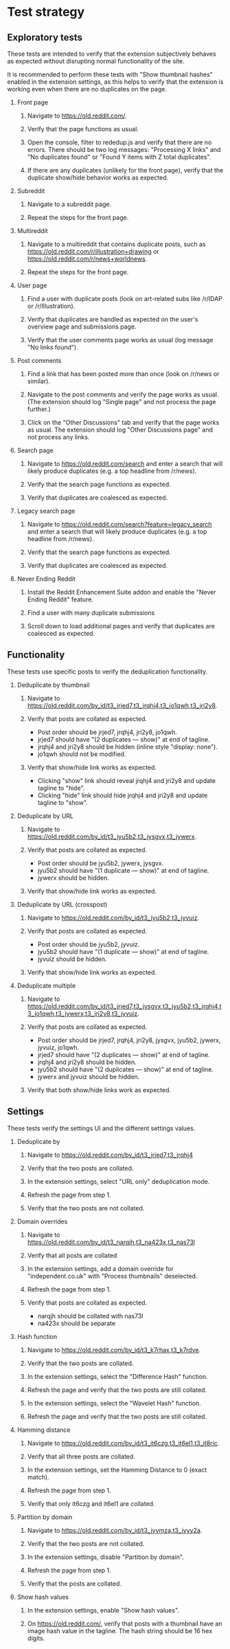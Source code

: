 # Test strategy

## Exploratory tests

These tests are intended to verify that the extension subjectively behaves as
expected without disrupting normal functionality of the site.

It is recommended to perform these tests with "Show thumbnail hashes" enabled
in the extension settings, as this helps to verify that the extension is
working even when there are no duplicates on the page.

1. Front page

    1. Navigate to https://old.reddit.com/.

    2. Verify that the page functions as usual.

    3. Open the console, filter to rededup.js and verify that there are no
       errors. There should be two log messages: "Processing X links" and "No
       duplicates found" or "Found Y items with Z total duplicates".

    4. If there are any duplicates (unlikely for the front page), verify that
       the duplicate show/hide behavior works as expected.

2. Subreddit

    1. Navigate to a subreddit page.

    2. Repeat the steps for the front page.

3. Multireddit

    1. Navigate to a multireddit that contains duplicate posts, such as
       https://old.reddit.com/r/illustration+drawing or
       https://old.reddit.com/r/news+worldnews.

    2. Repeat the steps for the front page.

4. User page

    1. Find a user with duplicate posts (look on art-related subs like /r/IDAP
       or /r/Illustration).

    2. Verify that duplicates are handled as expected on the user's overview
       page and submissions page.

    3. Verify that the user comments page works as usual (log message "No links
       found").

5. Post comments

    1. Find a link that has been posted more than once (look on /r/news or
       similar).

    2. Navigate to the post comments and verify the page works as usual.
       (The extension should log "Single page" and not process the page
       further.)

    3. Click on the "Other Discussions" tab and verify that the page works as
       usual. The extension should log "Other Discussions page" and not process
       any links.

6. Search page

    1. Navigate to https://old.reddit.com/search and enter a search that will
       likely produce duplicates (e.g. a top headline from /r/news).

    2. Verify that the search page functions as expected.

    3. Verify that duplicates are coalesced as expected.

7. Legacy search page

    1. Navigate to https://old.reddit.com/search?feature=legacy_search and
       enter a search that will likely produce duplicates (e.g. a top headline
       from /r/news).

    2. Verify that the search page functions as expected.

    3. Verify that duplicates are coalesced as expected.

8. Never Ending Reddit

    1. Install the Reddit Enhancement Suite addon and enable the
        "Never Ending Reddit" feature.

    2. Find a user with many duplicate submissions

    3. Scroll down to load additional pages and verify that duplicates are
       coalesced as expected.

## Functionality

These tests use specific posts to verify the deduplication functionality.

1. Deduplicate by thumbnail

    1. Navigate to https://old.reddit.com/by_id/t3_jrjed7,t3_jrqhj4,t3_jo1qwh,t3_jri2y8.

    2. Verify that posts are collated as expected.

        * Post order should be jrjed7, jrqhj4, jri2y8, jo1qwh.
        * jrjed7 should have "(2 duplicates — show)" at end of tagline.
        * jrqhj4 and jri2y8 should be hidden (inline style "display: none").
        * jo1qwh should not be modified.

    3. Verify that show/hide link works as expected.
        * Clicking "show" link should reveal jrqhj4 and jri2y8 and update
          tagline to "hide".
        * Clicking "hide" link should hide jrqhj4 and jri2y8 and update tagline
          to "show".

2. Deduplicate by URL

    1. Navigate to https://old.reddit.com/by_id/t3_jyu5b2,t3_jysgvx,t3_jywerx.

    2. Verify that posts are collated as expected.

        * Post order should be jyu5b2, jywerx, jysgvx.
        * jyu5b2 should have "(1 duplicate — show)" at end of tagline.
        * jywerx should be hidden.

    3. Verify that show/hide link works as expected.

3. Deduplicate by URL (crosspost)

    1. Navigate to https://old.reddit.com/by_id/t3_jyu5b2,t3_jyvuiz.

    2. Verify that posts are collated as expected.

        * Post order should be jyu5b2, jyvuiz.
        * jyu5b2 should have "(1 duplicate — show)" at end of tagline.
        * jyvuiz should be hidden.

    3. Verify that show/hide link works as expected.

4. Deduplicate multiple

    1. Navigate to https://old.reddit.com/by_id/t3_jrjed7,t3_jysgvx,t3_jyu5b2,t3_jrqhj4,t3_jo1qwh,t3_jywerx,t3_jri2y8,t3_jyvuiz.

    2. Verify that posts are collated as expected.

        * Post order should be jrjed7, jrqhj4, jri2y8, jysgvx, jyu5b2, jywerx,
          jyvuiz, jo1qwh.
        * jrjed7 should have "(2 duplicates — show)" at end of tagline.
        * jrqhj4 and jri2y8 should be hidden.
        * jyu5b2 should have "(2 duplicates — show)" at end of tagline.
        * jywerx and jyvuiz should be hidden.

    3. Verify that both show/hide links work as expected.

## Settings

These tests verify the settings UI and the different settings values.

1. Deduplicate by

    1. Navigate to https://old.reddit.com/by_id/t3_jrjed7,t3_jrqhj4

    2. Verify that the two posts are collated.

    3. In the extension settings, select "URL only" deduplication mode.

    4. Refresh the page from step 1.

    5. Verify that the two posts are not collated.

2. Domain overrides

    1. Navigate to https://old.reddit.com/by_id/t3_narqjh,t3_na423x,t3_nas73l

    2. Verify that all posts are collated

    3. In the extension settings, add a domain override for "independent.co.uk"
       with "Process thumbnails" deselected.

    4. Refresh the page from step 1.

    5. Verify that posts are collated as expected.

        * narqjh should be collated with nas73l
        * na423x should be separate

3. Hash function

    1. Navigate to https://old.reddit.com/by_id/t3_k7rhax,t3_k7rdve.

    2. Verify that the two posts are collated.

    3. In the extension settings, select the "Difference Hash" function.

    4. Refresh the page and verify that the two posts are still collated.

    5. In the extension settings, select the "Wavelet Hash" function.

    6. Refresh the page and verify that the two posts are still collated.

4. Hamming distance

    1. Navigate to https://old.reddit.com/by_id/t3_it6czg,t3_it6el1,t3_it8ric.

    2. Verify that all three posts are collated.

    3. In the extension settings, set the Hamming Distance to 0 (exact match).

    4. Refresh the page from step 1.

    5. Verify that only it6czg and it6el1 are collated.

5. Partition by domain

    1. Navigate to https://old.reddit.com/by_id/t3_jyymza,t3_jyyy2a.

    2. Verify that the two posts are not collated.

    3. In the extension settings, disable "Partition by domain".

    4. Refresh the page from step 1.

    5. Verify that the posts are collated.

6. Show hash values

    1. In the extension settings, enable "Show hash values".

    2. On https://old.reddit.com/, verify that posts with a thumbnail have an
       image hash value in the tagline. The hash string should be 16 hex
       digits.
